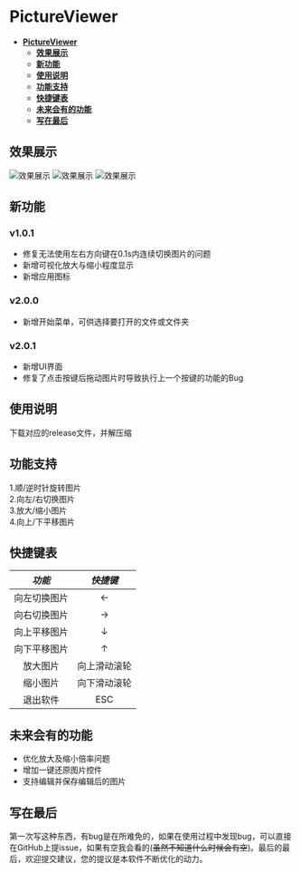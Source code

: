 # **PictureViewer**
- [**PictureViewer**](#pictureviewer)
  - [**效果展示**](#效果展示)
  - [**新功能**](#新功能)
  - [**使用说明**](#使用说明)
  - [**功能支持**](#功能支持)
  - [**快捷键表**](#快捷键表)
  - [**未来会有的功能**](#未来会有的功能)
  - [**写在最后**](#写在最后)

## **效果展示**
![效果展示](https://ghproxy.com/https://github.com/Lptr-byte/PictureViewer/blob/main/Show/UI.png "效果展示")
![效果展示](https://ghproxy.com/https://github.com/Lptr-byte/PictureViewer/blob/main/Show/UI&FileDialog.png "效果展示")
![效果展示](https://ghproxy.com/https://github.com/Lptr-byte/PictureViewer/blob/main/Show/Show.png "效果展示")

## **新功能**
### v1.0.1
* 修复无法使用左右方向键在0.1s内连续切换图片的问题
* 新增可视化放大与缩小程度显示
* 新增应用图标
### v2.0.0
* 新增开始菜单，可供选择要打开的文件或文件夹
### v2.0.1
* 新增UI界面
* 修复了点击按键后拖动图片时导致执行上一个按键的功能的Bug

## **使用说明**
下载对应的release文件，并解压缩

## **功能支持**
1.顺/逆时针旋转图片</br>
2.向左/右切换图片</br>
3.放大/缩小图片</br>
4.向上/下平移图片

## **快捷键表**
| *功能*    | *快捷键*  |
|:--------:|:--------:|
|向左切换图片|   ←      |
|向右切换图片|→         |
|向上平移图片|↓         |
|向下平移图片|↑         |
|放大图片   |向上滑动滚轮|
|缩小图片   |向下滑动滚轮|
|退出软件   |ESC       |

## **未来会有的功能**
* 优化放大及缩小倍率问题
* 增加一键还原图片控件
* 支持编辑并保存编辑后的图片

## **写在最后**
第一次写这种东西，有bug是在所难免的，如果在使用过程中发现bug，可以直接在GitHub上提issue，如果有空我会看的(~~虽然不知道什么时候会有空~~)。最后的最后，欢迎提交建议，您的提议是本软件不断优化的动力。
